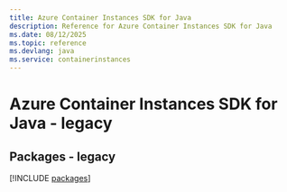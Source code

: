 ```yaml
---
title: Azure Container Instances SDK for Java
description: Reference for Azure Container Instances SDK for Java
ms.date: 08/12/2025
ms.topic: reference
ms.devlang: java
ms.service: containerinstances
---
```

# Azure Container Instances SDK for Java - legacy
## Packages - legacy
[!INCLUDE [packages](container-instances-index.md)]